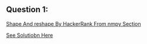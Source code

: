Question 1:
------------
[Shape And reshape By HackerRank From nmpy Section](https://www.hackerrank.com/challenges/np-shape-reshape/problem)

[See Solutiobn Here](https://github.com/Avi-1996/100DaysCodeChallenge/blob/master/100DayCode/Day51/Ques1.py)
